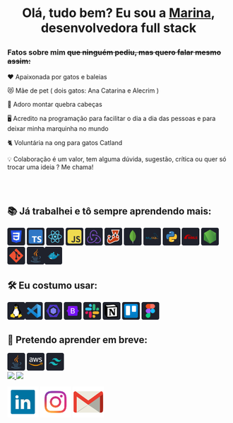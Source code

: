 <h1 align="center">
  <p>
    Olá, tudo bem? Eu sou a <a href="https://www.linkedin.com/in/marina-alane/">Marina</a>, desenvolvedora full stack
  </p>
</h1>

   ### Fatos sobre mim <S>que ninguém pediu, mas quero falar mesmo assim:</S>

   :heart: Apaixonada por gatos e baleias

  :heart_eyes_cat:   Mãe de pet ( dois gatos: Ana Catarina e Alecrim )

  :jigsaw:  Adoro montar quebra cabeças
  
  🖥️    Acredito na programação para facilitar o dia a dia das pessoas e para deixar minha marquinha no mundo

  🐈    Voluntária na ong para gatos Catland

  💡    Colaboração é um valor, tem alguma dúvida, sugestão, crítica ou quer só trocar uma ideia ? Me chama!

 </div>

<br />
<br />

 ## 📚 Já trabalhei e tô sempre aprendendo mais:
<img alt="CSS" height="40" width="40" src="https://github.com/gui-bus/TechIcons/blob/main/Dark/CSS.svg">
<img alt="Typescript" height="40" width="40" src="https://github.com/gui-bus/TechIcons/blob/main/Dark/Typescript.svg">
<img alt="React" height="40" width="40" src="https://github.com/gui-bus/TechIcons/blob/main/Dark/React.svg">
<img alt="Javascript" height="40" width="40" src="https://github.com/gui-bus/TechIcons/blob/main/Dark/Javascript.svg">
<img alt="Redux" height="40" width="40" src="https://github.com/gui-bus/TechIcons/blob/main/Dark/Redux.svg">
<img alt="Jest" height="40" width="40" src="https://github.com/gui-bus/TechIcons/blob/main/Dark/Jest.svg">
<img alt="MongoDB" height="40" width="40" src="https://github.com/gui-bus/TechIcons/blob/main/Dark/MongoDB.svg">
<img alt="MySQL" height="40" width="40" src="https://github.com/gui-bus/TechIcons/blob/main/Dark/MySQL.svg">
<img alt="Python" height="40" width="40" src="https://github.com/gui-bus/TechIcons/blob/main/Dark/Python.svg">
<img alt="Rails" height="40" width="40" src="https://github.com/gui-bus/TechIcons/blob/main/Dark/Rails.svg">
<img alt="NodeJS" height="40" width="40" src="https://github.com/gui-bus/TechIcons/blob/main/Dark/NodeJS.svg">
<img alt="GIT" height="40" width="40" src="https://github.com/gui-bus/TechIcons/blob/main/Dark/GIT.svg">
<img alt="Docker" height="40" width="40" src="https://github.com/gui-bus/TechIcons/blob/main/Dark/Java.svg"><img alt="Docker" height="40" width="40" src="https://github.com/gui-bus/TechIcons/blob/main/Dark/Docker.svg">


## 🛠️ Eu costumo usar:
<img alt="Linux" height="40" width="40" src="https://github.com/gui-bus/TechIcons/blob/main/Dark/Linux.svg"><img alt="VSCode" height="40" width="40" src="https://github.com/gui-bus/TechIcons/blob/main/Dark/VSCode.svg">
<img alt="ESLint" height="40" width="40" src="https://github.com/gui-bus/TechIcons/blob/main/Dark/ESLint.svg">
<img alt="Bootstrap" height="40" width="40" src="https://github.com/gui-bus/TechIcons/blob/main/Dark/Bootstrap.svg">
<img alt="Slack" height="40" width="40" src="https://github.com/gui-bus/TechIcons/blob/main/Dark/Slack.svg">
<img alt="Notion" height="40" width="40" src="https://github.com/gui-bus/TechIcons/blob/main/Dark/Notion.svg">
<img alt="Trello" height="40" width="40" src="https://github.com/gui-bus/TechIcons/blob/main/Dark/Trello.svg">
<img alt="Figma" height="40" width="40" src="https://github.com/gui-bus/TechIcons/blob/main/Dark/Figma.svg">


## 📖 Pretendo aprender em breve:
<img alt="Java" height="40" width="40" src="https://github.com/gui-bus/TechIcons/blob/main/Dark/Java.svg">
<img alt="AWS" height="40" width="40" src="https://github.com/gui-bus/TechIcons/blob/main/Dark/AWS.svg">
<img alt="TailwindCSS" height="40" width="40" src="https://github.com/gui-bus/TechIcons/blob/main/Dark/TailwindCSS.svg">




<br />


<div>
<a href="https://github.com/MarinaAlane">
<img loading="lazy" height="180em" src="https://github-readme-stats.vercel.app/api/top-langs/?username=MarinaAlane&layout=compact&langs_count=7&theme=dracula"/>
<img loading="lazy" height="180em" src="https://github-readme-stats.vercel.app/api?username=MarinaAlane&show_icons=true&theme=dracula&include_all_commits=true&count_private=true"/>
</div>

[![LinkedIn](linkedin1.png)](https://www.linkedin.com/in/marina-alane/)
[![Instagram](instagram.png)](https://www.instagram.com/alanemarina/)
[![Mail](mail.png)](mailto:marinaalane17@gmail.com)



